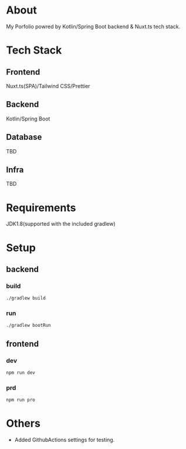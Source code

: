 # About
My Porfolio powred by Kotlin/Spring Boot backend & Nuxt.ts tech stack.

# Tech Stack
## Frontend
Nuxt.ts(SPA)/Tailwind CSS/Prettier
## Backend
Kotlin/Spring Boot
## Database
TBD
## Infra
TBD

# Requirements
JDK1.8(supported with the included gradlew)

# Setup
## backend
### build
```bash
./gradlew build
```
### run
```bash
./gradlew bootRun
```

## frontend
### dev
```bash
npm run dev
```
### prd
```bash
npm run pro
```

# Others
- Added GithubActions settings for testing.


